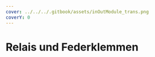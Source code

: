 ```yaml
---
cover: ../../../.gitbook/assets/inOutModule_trans.png
coverY: 0
---
```


# Relais und Federklemmen

